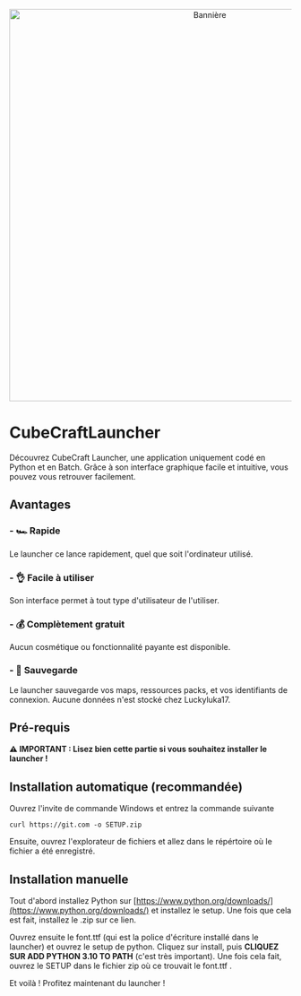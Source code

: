 <p align="center">
  <img width="700" src="https://zupimages.net/up/21/47/lgiy.png" alt="Bannière">
</p>

# CubeCraftLauncher
Découvrez CubeCraft Launcher, une application uniquement codé en Python et en Batch. Grâce à son interface graphique facile et intuitive, vous pouvez vous retrouver facilement.

## Avantages
### - **🏎️ Rapide**
Le launcher ce lance rapidement, quel que soit l'ordinateur utilisé.
### - 👌 **Facile à utiliser**
Son interface permet à tout type d'utilisateur de l'utiliser.
### - 💰 **Complètement gratuit**
Aucun cosmétique ou fonctionnalité payante est disponible. 
### - 💾 **Sauvegarde**
Le launcher sauvegarde vos maps, ressources packs, et vos identifiants de connexion. Aucune données n'est stocké chez Luckyluka17.

## Pré-requis
**⚠️ IMPORTANT : Lisez bien cette partie si vous souhaitez installer le launcher !**

## Installation automatique (recommandée)
Ouvrez l'invite de commande Windows et entrez la commande suivante

`
curl https://git.com -o SETUP.zip
`

Ensuite, ouvrez l'explorateur de fichiers et allez dans le répértoire où le fichier a été enregistré.

## Installation manuelle
Tout d'abord installez Python sur [https://www.python.org/downloads/](https://www.python.org/downloads/) et installez le setup. Une fois que cela est fait, installez le .zip sur ce lien.

Ouvrez ensuite le font.ttf (qui est la police d'écriture installé dans le launcher) et ouvrez le setup de python. Cliquez sur install, puis **CLIQUEZ SUR ADD PYTHON 3.10 TO PATH** (c'est très important). Une fois cela fait, ouvrez le SETUP dans le fichier zip où ce trouvait le font.ttf .

Et voilà ! Profitez maintenant du launcher !